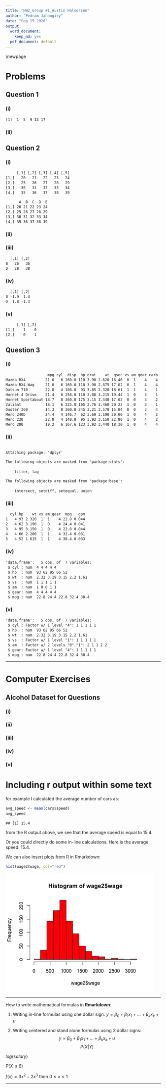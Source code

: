 ```yaml
---
title: "HW2_Group #1_Austin Halvorsen"
author: "Pedram Jahangiry"
date: "Sep 15 2020"
output:
  word_document: 
    keep_md: yes
  pdf_document: default
---
```




\newpage

# Problems

## Question 1

### (i) 


```
[1]  1  5  9 13 17
```

### (ii)

## Question 2

### (i)


```
     [,1] [,2] [,3] [,4] [,5]
[1,]   20   21   22   23   24
[2,]   25   26   27   28   29
[3,]   30   31   32   33   34
[4,]   35   36   37   38   39
```

```
      A  B  C  D  E
[1,] 20 21 22 23 24
[2,] 25 26 27 28 29
[3,] 30 31 32 33 34
[4,] 35 36 37 38 39
```

### (ii)



### (iii)


```
  [,1] [,2]
B   26   36
D   28   38
```

### (iv)


```
  [,1] [,2]
B -1.9  1.4
D  1.8 -1.3
```

### (v)


```
     [,1] [,2]
[1,]    1    0
[2,]    0    1
```

## Question 3

### (i)


```
                   mpg cyl  disp  hp drat    wt  qsec vs am gear carb
Mazda RX4         21.0   6 160.0 110 3.90 2.620 16.46  0  1    4    4
Mazda RX4 Wag     21.0   6 160.0 110 3.90 2.875 17.02  0  1    4    4
Datsun 710        22.8   4 108.0  93 3.85 2.320 18.61  1  1    4    1
Hornet 4 Drive    21.4   6 258.0 110 3.08 3.215 19.44  1  0    3    1
Hornet Sportabout 18.7   8 360.0 175 3.15 3.440 17.02  0  0    3    2
Valiant           18.1   6 225.0 105 2.76 3.460 20.22  1  0    3    1
Duster 360        14.3   8 360.0 245 3.21 3.570 15.84  0  0    3    4
Merc 240D         24.4   4 146.7  62 3.69 3.190 20.00  1  0    4    2
Merc 230          22.8   4 140.8  95 3.92 3.150 22.90  1  0    4    2
Merc 280          19.2   6 167.6 123 3.92 3.440 18.30  1  0    4    4
```

### (ii)


```

Attaching package: 'dplyr'
```

```
The following objects are masked from 'package:stats':

    filter, lag
```

```
The following objects are masked from 'package:base':

    intersect, setdiff, setequal, union
```

### (iii)


```
  cyl hp    wt vs am gear  mpg   gpm
1   4 93 2.320  1  1    4 22.8 0.044
2   4 62 3.190  1  0    4 24.4 0.041
3   4 95 3.150  1  0    4 22.8 0.044
4   4 66 2.200  1  1    4 32.4 0.031
5   4 52 1.615  1  1    4 30.4 0.033
```

### (iv)


```
'data.frame':	5 obs. of  7 variables:
 $ cyl : num  4 4 4 4 4
 $ hp  : num  93 62 95 66 52
 $ wt  : num  2.32 3.19 3.15 2.2 1.61
 $ vs  : num  1 1 1 1 1
 $ am  : num  1 0 0 1 1
 $ gear: num  4 4 4 4 4
 $ mpg : num  22.8 24.4 22.8 32.4 30.4
```

### (v)


```
'data.frame':	5 obs. of  7 variables:
 $ cyl : Factor w/ 1 level "4": 1 1 1 1 1
 $ hp  : num  93 62 95 66 52
 $ wt  : num  2.32 3.19 3.15 2.2 1.61
 $ vs  : Factor w/ 1 level "1": 1 1 1 1 1
 $ am  : Factor w/ 2 levels "0","1": 2 1 1 2 2
 $ gear: Factor w/ 1 level "4": 1 1 1 1 1
 $ mpg : num  22.8 24.4 22.8 32.4 30.4
```

---------



# Computer Exercises



## Alcohol Dataset for Questions

### (i) 



### (ii)



### (iii)

### (iv)

### (v)
 







# Including r output within some text 

for example I calculated the average number of cars as: 

```r
avg_speed <- mean(cars$speed)
avg_speed
```

```
## [1] 15.4
```

from the R output above, we see that the average speed is equal to 15.4. 

Or you could directly do some in-line calculations. 
Here is the average speed: 15.4. 

We can also insert plots from R in Rmarkdown: 



```r
hist(wage2$wage, col="red")
```

![](HW2_files/figure-docx/unnamed-chunk-16-1.png)<!-- -->



-------------


How to write mathematical formulas in **Rmarkdown**: 

1. Writing in-line formulas using one dollar sign: $y=\beta_0 + \beta_1 x_1 + ... + \beta_k x_k + u$


2. Writing centered and stand alone formulas using 2 dollar signs: 
$$y=\beta_0 + \beta_1 x_1 + ... + \beta_k x_k + u$$
$$P(X|Y)$$

$log(salary)$

$P(X \le 6)$

$f(x)=3x^2 -2x^3$  then $0 \le x \le 1$

---------------




